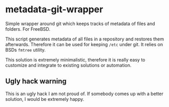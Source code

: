 # metadata-git-wrapper

Simple wrapper around git which keeps tracks of metadata of files and folders. For FreeBSD.

This script generates metadata of all files in a repository and restores them afterwards. Therefore it can be used for keeping `/etc` under git. It relies on BSDs `fmtree` utility.

This solution is extremely minimalistic, therefore it is really easy to customize and integrate to existing solutions or automation.

## Ugly hack warning

This is an ugly hack I am not proud of. If somebody comes up with a better solution, I would be extremely happy.
